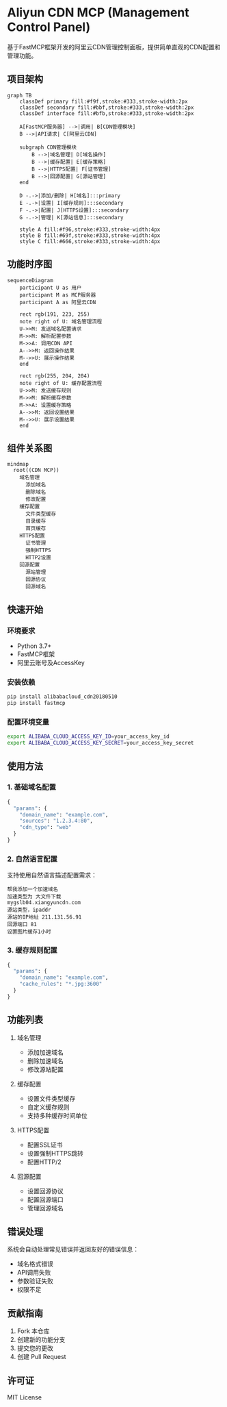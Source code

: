 # Aliyun CDN MCP (Management Control Panel)

基于FastMCP框架开发的阿里云CDN管理控制面板，提供简单直观的CDN配置和管理功能。

## 项目架构

```mermaid
graph TB
    classDef primary fill:#f9f,stroke:#333,stroke-width:2px
    classDef secondary fill:#bbf,stroke:#333,stroke-width:2px
    classDef interface fill:#bfb,stroke:#333,stroke-width:2px

    A[FastMCP服务器] -->|调用| B[CDN管理模块]
    B -->|API请求| C[阿里云CDN]
    
    subgraph CDN管理模块
        B -->|域名管理| D[域名操作]
        B -->|缓存配置| E[缓存策略]
        B -->|HTTPS配置| F[证书管理]
        B -->|回源配置| G[源站管理]
    end

    D -.->|添加/删除| H[域名]:::primary
    E -.->|设置| I[缓存规则]:::secondary
    F -.->|配置| J[HTTPS设置]:::secondary
    G -.->|管理| K[源站信息]:::secondary

    style A fill:#f96,stroke:#333,stroke-width:4px
    style B fill:#69f,stroke:#333,stroke-width:4px
    style C fill:#666,stroke:#333,stroke-width:4px
```

## 功能时序图

```mermaid
sequenceDiagram
    participant U as 用户
    participant M as MCP服务器
    participant A as 阿里云CDN

    rect rgb(191, 223, 255)
    note right of U: 域名管理流程
    U->>M: 发送域名配置请求
    M->>M: 解析配置参数
    M->>A: 调用CDN API
    A-->>M: 返回操作结果
    M-->>U: 展示操作结果
    end

    rect rgb(255, 204, 204)
    note right of U: 缓存配置流程
    U->>M: 发送缓存规则
    M->>M: 解析缓存参数
    M->>A: 设置缓存策略
    A-->>M: 返回设置结果
    M-->>U: 展示设置结果
    end
```

## 组件关系图

```mermaid
mindmap
  root((CDN MCP))
    域名管理
      添加域名
      删除域名
      修改配置
    缓存配置
      文件类型缓存
      目录缓存
      首页缓存
    HTTPS配置
      证书管理
      强制HTTPS
      HTTP2设置
    回源配置
      源站管理
      回源协议
      回源域名
```

## 快速开始

### 环境要求
- Python 3.7+
- FastMCP框架
- 阿里云账号及AccessKey

### 安装依赖
```bash
pip install alibabacloud_cdn20180510
pip install fastmcp
```

### 配置环境变量
```bash
export ALIBABA_CLOUD_ACCESS_KEY_ID=your_access_key_id
export ALIBABA_CLOUD_ACCESS_KEY_SECRET=your_access_key_secret
```

## 使用方法

### 1. 基础域名配置
```python
{
  "params": {
    "domain_name": "example.com",
    "sources": "1.2.3.4:80",
    "cdn_type": "web"
  }
}
```

### 2. 自然语言配置
支持使用自然语言描述配置需求：
```text
帮我添加一个加速域名
加速类型为 大文件下载
mygslb04.xiangyuncdn.com
源站类型，ipaddr
源站的IP地址 211.131.56.91
回源端口 81
设置图片缓存1小时
```

### 3. 缓存规则配置
```python
{
  "params": {
    "domain_name": "example.com",
    "cache_rules": "*.jpg:3600"
  }
}
```

## 功能列表

1. 域名管理
   - 添加加速域名
   - 删除加速域名
   - 修改源站配置

2. 缓存配置
   - 设置文件类型缓存
   - 自定义缓存规则
   - 支持多种缓存时间单位

3. HTTPS配置
   - 配置SSL证书
   - 设置强制HTTPS跳转
   - 配置HTTP/2

4. 回源配置
   - 设置回源协议
   - 配置回源端口
   - 管理回源域名

## 错误处理

系统会自动处理常见错误并返回友好的错误信息：

- 域名格式错误
- API调用失败
- 参数验证失败
- 权限不足

## 贡献指南

1. Fork 本仓库
2. 创建新的功能分支
3. 提交您的更改
4. 创建 Pull Request

## 许可证

MIT License 